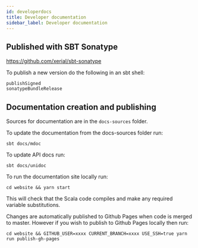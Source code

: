 ```yaml
---
id: developerdocs
title: Developer documentation
sidebar_label: Developer documentation
---
```

## Published with SBT Sonatype
https://github.com/xerial/sbt-sonatype

To publish a new version do the following in an sbt shell:
```
publishSigned
sonatypeBundleRelease
```

## Documentation creation and publishing
Sources for documentation are in the `docs-sources` folder.

To update the documentation from the docs-sources folder run:
```
sbt docs/mdoc
```

To update API docs run:
```
sbt docs/unidoc
```

To run the documentation site locally run:
```
cd website && yarn start
```

This will check that the Scala code compiles and make any required variable substitutions.

Changes are automatically published to Github Pages when code is merged to master. However if you wish to publish to
Github Pages locally then run:
```
cd website && GITHUB_USER=xxxx CURRENT_BRANCH=xxxx USE_SSH=true yarn run publish-gh-pages
```